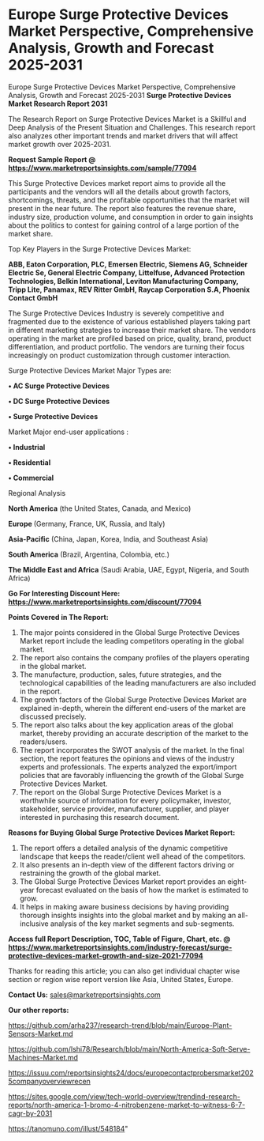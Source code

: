 # Europe Surge Protective Devices Market Perspective, Comprehensive Analysis, Growth and Forecast 2025-2031
Europe Surge Protective Devices Market Perspective, Comprehensive Analysis, Growth and Forecast 2025-2031
<strong>Surge Protective Devices Market Research Report 2031</strong>

The Research Report on Surge Protective Devices Market is a Skillful and Deep Analysis of the Present Situation and Challenges. This research report also analyzes other important trends and market drivers that will affect market growth over 2025-2031.

<strong>Request Sample Report @ <a href=https://www.marketreportsinsights.com/sample/77094>https://www.marketreportsinsights.com/sample/77094</a></strong>

This Surge Protective Devices market report aims to provide all the participants and the vendors will all the details about growth factors, shortcomings, threats, and the profitable opportunities that the market will present in the near future. The report also features the revenue share, industry size, production volume, and consumption in order to gain insights about the politics to contest for gaining control of a large portion of the market share.

Top Key Players in the Surge Protective Devices Market:

<strong>ABB, Eaton Corporation, PLC, Emersen Electric, Siemens AG, Schneider Electric Se, General Electric Company, Littelfuse, Advanced Protection Technologies, Belkin International, Leviton Manufacturing Company, Tripp Lite, Panamax, REV Ritter GmbH, Raycap Corporation S.A, Phoenix Contact GmbH</strong>

The Surge Protective Devices Industry is severely competitive and fragmented due to the existence of various established players taking part in different marketing strategies to increase their market share. The vendors operating in the market are profiled based on price, quality, brand, product differentiation, and product portfolio. The vendors are turning their focus increasingly on product customization through customer interaction.

Surge Protective Devices Market Major Types are:

<strong>• AC Surge Protective Devices

• DC Surge Protective Devices

• Surge Protective Devices</strong>

Market Major end-user applications :

<strong>• Industrial

• Residential

• Commercial</strong>

Regional Analysis

</u><strong><b>North America</b></strong> (the United States, Canada, and Mexico)

<strong><b>Europe </b></strong>(Germany, France, UK, Russia, and Italy)

<strong><b>Asia-Pacific</b></strong> (China, Japan, Korea, India, and Southeast Asia)

<strong><b>South America</b></strong> (Brazil, Argentina, Colombia, etc.)

<strong><b>The Middle East and Africa</b></strong> (Saudi Arabia, UAE, Egypt, Nigeria, and South Africa)

<strong>Go For Interesting Discount Here: <a href=https://www.marketreportsinsights.com/discount/77094>https://www.marketreportsinsights.com/discount/77094</a></strong>

<strong>Points Covered in The Report:</strong>
<ol>
  <li>The major points considered in the Global Surge Protective Devices Market report include the leading competitors operating in the global market.</li>
  <li>The report also contains the company profiles of the players operating in the global market.</li>
  <li>The manufacture, production, sales, future strategies, and the technological capabilities of the leading manufacturers are also included in the report.</li>
  <li>The growth factors of the Global Surge Protective Devices Market are explained in-depth, wherein the different end-users of the market are discussed precisely.</li>
  <li>The report also talks about the key application areas of the global market, thereby providing an accurate description of the market to the readers/users.</li>
  <li>The report incorporates the SWOT analysis of the market. In the final section, the report features the opinions and views of the industry experts and professionals. The experts analyzed the export/import policies that are favorably influencing the growth of the Global Surge Protective Devices Market.</li>
  <li>The report on the Global Surge Protective Devices Market is a worthwhile source of information for every policymaker, investor, stakeholder, service provider, manufacturer, supplier, and player interested in purchasing this research document.</li>
</ol>
<strong>Reasons for Buying Global Surge Protective Devices Market Report:</strong>

<ol>
  <li>The report offers a detailed analysis of the dynamic competitive landscape that keeps the reader/client well ahead of the competitors.</li>
  <li>It also presents an in-depth view of the different factors driving or restraining the growth of the global market.</li>
  <li>The Global Surge Protective Devices Market report provides an eight-year forecast evaluated on the basis of how the market is estimated to grow.</li>
  <li>It helps in making aware business decisions by having providing thorough insights insights into the global market and by making an all-inclusive analysis of the key market segments and sub-segments.</li>
</ol>
<strong>Access full Report Description, TOC, Table of Figure, Chart, etc. @ <a href=https://www.marketreportsinsights.com/industry-forecast/surge-protective-devices-market-growth-and-size-2021-77094>https://www.marketreportsinsights.com/industry-forecast/surge-protective-devices-market-growth-and-size-2021-77094</a></strong>


Thanks for reading this article; you can also get individual chapter wise section or region wise report version like Asia, United States, Europe.

<strong>Contact Us:</strong>
sales@marketreportsinsights.com

<strong>Our other reports:</strong>

<a href=https://github.com/arha237/research-trend/blob/main/Europe-Plant-Sensors-Market.md>https://github.com/arha237/research-trend/blob/main/Europe-Plant-Sensors-Market.md</a>

<a href=https://github.com/Ishi78/Research/blob/main/North-America-Soft-Serve-Machines-Market.md>https://github.com/Ishi78/Research/blob/main/North-America-Soft-Serve-Machines-Market.md</a>

<a href=https://issuu.com/reportsinsights24/docs/europecontactprobersmarket2025companyoverviewrecen>https://issuu.com/reportsinsights24/docs/europecontactprobersmarket2025companyoverviewrecen</a>

<a href=https://sites.google.com/view/tech-world-overview/trendind-research-reports/north-america-1-bromo-4-nitrobenzene-market-to-witness-6-7-cagr-by-2031>https://sites.google.com/view/tech-world-overview/trendind-research-reports/north-america-1-bromo-4-nitrobenzene-market-to-witness-6-7-cagr-by-2031</a>

<a href=https://tanomuno.com/illust/548184>https://tanomuno.com/illust/548184</a>"
